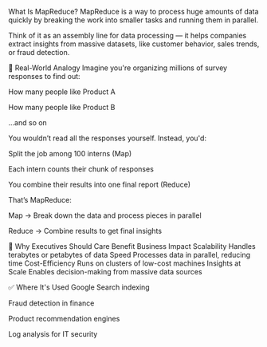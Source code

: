 What Is MapReduce?
MapReduce is a way to process huge amounts of data quickly by breaking the work into smaller tasks and running them in parallel.

Think of it as an assembly line for data processing — it helps companies extract insights from massive datasets, like customer behavior, sales trends, or fraud detection.

🧰 Real-World Analogy
Imagine you're organizing millions of survey responses to find out:

How many people like Product A

How many people like Product B

…and so on

You wouldn’t read all the responses yourself. Instead, you'd:

Split the job among 100 interns (Map)

Each intern counts their chunk of responses

You combine their results into one final report (Reduce)

That’s MapReduce:

Map → Break down the data and process pieces in parallel

Reduce → Combine results to get final insights

💼 Why Executives Should Care
Benefit	Business Impact
Scalability	Handles terabytes or petabytes of data
Speed	Processes data in parallel, reducing time
Cost-Efficiency	Runs on clusters of low-cost machines
Insights at Scale	Enables decision-making from massive data sources

✅ Where It's Used
Google Search indexing

Fraud detection in finance

Product recommendation engines

Log analysis for IT security
